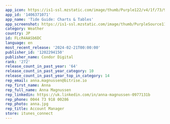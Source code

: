 ```yaml
---
app_icon: https://is1-ssl.mzstatic.com/image/thumb/Purple122/v4/1f/73/97/1f7397eb-670c-65e0-af81-4b8a2889138f/AppIcon-0-0-1x_U007emarketing-0-7-0-sRGB-85-220.png/1024x1024bb.png
app_id: '1406371071'
app_name: 'Tide Guide: Charts & Tables'
app_screenshot: https://is1-ssl.mzstatic.com/image/thumb/PurpleSource112/v4/e3/3a/bc/e33abcb1-35ad-be15-36c6-b6e108ef8b91/c4aa5f00-f747-4c22-82dc-a814b1aa7583_App_Store_-_6.5_-_1.jpg/1242x2688bb.png
category: Weather
country: JP
id: FLcR4AASb6DC
language: en
most_recent_release: '2024-02-21T00:00:00'
publisher_id: '1202294150'
publisher_name: Condor Digital
rank: '272'
release_count_in_past_year: '64'
release_count_in_past_year_category: 10
release_count_in_past_year_top_in_category: 14
rep_email: anna.magnussen@bitrise.io
rep_first_name: Anna
rep_full_name: Anna Magnussen
rep_linkedin: https://uk.linkedin.com/in/anna-magnussen-0977131b
rep_phone: 0044 73 918 00286
rep_photo: anna.jpg
rep_title: Account Manager
store: itunes_connect
---
```

